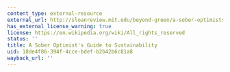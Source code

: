 ```yaml
---
content_type: external-resource
external_url: http://sloanreview.mit.edu/beyond-green/a-sober-optimists-guide-to-sustainability/
has_external_license_warning: true
license: https://en.wikipedia.org/wiki/All_rights_reserved
status: ''
title: A Sober Optimist's Guide to Sustainability
uid: 18de4f86-394f-4cce-bdef-b2b42b6c81a8
wayback_url: ''
---
```

